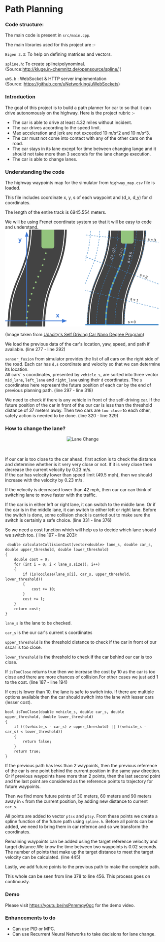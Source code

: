 # Path Planning
### Code structure:

The main code is present in `src/main.cpp`.

The main libraries used for this project are :- 

`Eigen 3.3`: To help on defining matrices and vectors.

`spline.h`: To create spline/polynominal.
<br>(Source:http://kluge.in-chemnitz.de/opensource/spline/ )

`uWS.h` : WebSocket & HTTP server implementation 
<br>(Source: https://github.com/uNetworking/uWebSockets)


### Introduction
The goal of this project is to build a path planner for car to so that it can drive autonomously on the highway. Here is the project rubric :-
- The car is able to drive at least 4.32 miles without incident.
- The car drives according to the speed limit.
- Max acceleration and jerk are not exceeded 10 m/s^2 and 10 m/s^3.
- The car must not come into contact with any of the other cars on the road.
- The car stays in its lane except for time between changing lange and it should not take more than 3 seconds for the lane change execution.
- The car is able to change lanes.

### Understanding the code

The highway waypoints map for the simulator from `highway_map.csv` file is loaded.

This file includes coordinate x, y, s of each waypoint and (d_x, d_y) for d coordinates.

The length of the entire track is 6945.554 meters.

We will be using Frenet coordinate system so that it will be easy to code and understand.
![Frenet Coordinates](/assets/FreNet.png?raw=true "Frenet Coordinates")

(Image taken from [Udacity's Self Driving Car Nano Degree Program](https://www.udacity.com/drive))

 We load the previous data of the car's location, yaw, speed, and path
 if available. (line 277 - line 292)
 
 
 `sensor_fusion` from simulator provides the list of all cars on the right side of the road. Each car has `d,s` coordinate and velocity so that we can determine its location.
 <br> All cars' `s` coordinates, presented by `vehicle_s`, are sorted into three vector `mid_lane`, `left_lane` and `right_lane` using their `d` coordinates. The `s` coordinates here represent the future position of each car by the end of
  previous planning path. (line 297 - line 318)
 
 We need to check if there is any vehicle in front of the self-driving car.
 If the future position of the car in front of the our car is less than the threshold distance of 37 meters away. Then two cars  are `too close` to each other, safety action is needed to be done. (line 320 - line 329)
 
### How to change the lane?
 <p align="center">
  <img src="https://media.giphy.com/media/xUOxf44pUXfq4BxpbG/giphy.gif?raw=true" alt="Lane Change"/>
</p>
 <br><br>If our car is too close to the car ahead, first action is to check the distance and determine whether is it very very close or not. If it is very close then decrease the current velocity by 0.23 m/s. 
 <br>If the car has velocity lower than speed limit (49.5 mph), then we should increase with the velocity by 0.23 m/s.
 
 If the velocity is decreased lower than 42 mph, then our car 
 can think of switching lane to move faster with the traffic.
 
 If the car is in either left or right lane, it can switch to the middle lane. Or if the car is in the middle lane, it can switch to either left or right lane. Before the switch is done, some collision check is carried out to make sure the switch is certainly a safe choice. (line 331 - line 376)
 
 So we need a cost function which will help us to decide which lane should we switch too. ( line 197 - line 203):
 
```
 double calculateCollisionCost(vector<double> lane_s, double car_s, double upper_threshold, double lower_threshold)
{
	double cost = 0;
	for (int i = 0; i < lane_s.size(); i++)
	{
		if (isTooClose(lane_s[i], car_s, upper_threshold, lower_threshold))
		{
			cost += 10;
		}
		cost += 1;
	}
	return cost;
}
```
 `lane_s` is the lane to be checked.
 
 `car_s` is the our car's current s coordinates
 
 `upper_threshold` is the threshold distance to check if the car in front of our sscar is too close.
 
 `lower_threshold` is the threshold to check if the car behind our car is too close.
 
 If `isTooClose` returns true then we increase the cost by 10 as the car is too close and there are more chances of collision.For other cases we just add 1 to the cost. (line 187 - line 194)

 If cost is lower than 10, the lane is safe to switch into. If there are multiple options available then the car should switch into the lane with lesser cars (lesser cost).
```
bool isTooClose(double vehicle_s, double car_s, double upper_threshold, double lower_threshold)
{
	if (((vehicle_s - car_s) > upper_threshold) || ((vehicle_s - car_s) < lower_threshold))
	{
		return false;
	}
	return true;
}
```


If the previous path has less than 2 waypoints, then the previous reference of the car is one point 
 behind the current position in the same yaw direction. 
 <br>Or if previous waypoints have more than 2 points, then the last second point and the last point are considered as the reference points to trajectory for future waypoints.
 
 Then we find more future points of 30 meters, 60 meters and 90 meters away in `s` from the current position, by adding new distance to current `car_s`.

All points are added to vector `ptsx` and `ptsy`. From these points we create a spline function of the future path using `spline.h`. Before all points can be added, we need to bring them in car refernce and so we transform the coordinates.


Remaining waypoints can be added using the target reference velocity and target distance.We know the time between two waypoints is 0.02 seconds. The number of points that make up the target distance to meet the target velocity can be calculated. (line 445)

Lastly, we add future points to the previous path to make the complete path.

This whole can be seen from line 378 to line 456.
This process goes on continously.

### Demo

Please visit https://youtu.be/nsPnmmqy0gc for the demo video.

### Enhancements to do
- Can use PID or MPC.
- Can use Recurrent Neural Networks to take decisions for lane change.
